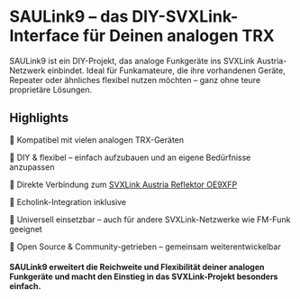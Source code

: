# SAULink9 – das DIY-SVXLink-Interface für Deinen analogen TRX

SAULink9 ist ein DIY-Projekt, das analoge Funkgeräte ins SVXLink Austria-Netzwerk einbindet. 
Ideal für Funkamateure, die ihre vorhandenen Geräte, Repeater oder ähnliches flexibel nutzen möchten – ganz ohne teure proprietäre Lösungen.

## Highlights

🔹 Kompatibel mit vielen analogen TRX-Geräten

🔹 DIY & flexibel – einfach aufzubauen und an eigene Bedürfnisse anzupassen

🔹 Direkte Verbindung zum [SVXLink Austria Reflektor OE9XFP](http://oe9xvi.dyndns.org:46197)

🔹 Echolink-Integration inklusive

🔹 Universell einsetzbar – auch für andere SVXLink-Netzwerke wie FM-Funk geeignet

🔹 Open Source & Community-getrieben – gemeinsam weiterentwickelbar


#### SAULink9 erweitert die Reichweite und Flexibilität deiner analogen Funkgeräte und macht den Einstieg in das SVXLink-Projekt besonders einfach.



